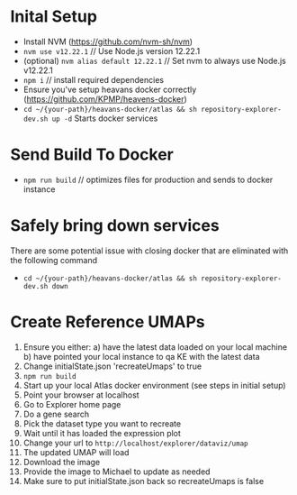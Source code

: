 # Inital Setup
- Install NVM (https://github.com/nvm-sh/nvm)
- `nvm use v12.22.1` // Use Node.js version 12.22.1
- (optional) `nvm alias default 12.22.1` // Set nvm to always use Node.js v12.22.1
- `npm i` // install required dependencies
- Ensure you've setup heavans docker correctly (https://github.com/KPMP/heavens-docker)
- `cd ~/{your-path}/heavans-docker/atlas && sh repository-explorer-dev.sh up -d` Starts docker services 

# Send Build To Docker
- `npm run build` // optimizes files for production and sends to docker instance

# Safely bring down services
There are some potential issue with closing docker that are eliminated with the following command
- `cd ~/{your-path}/heavans-docker/atlas && sh repository-explorer-dev.sh down`

# Create Reference UMAPs

 1. Ensure you either:
	  a) have the latest data loaded on your local machine
	  b) have pointed your local instance to qa KE with the latest data
 2. Change initialState.json 'recreateUmaps' to true
 3. `npm run build`
 4. Start up your local Atlas docker environment (see steps in initial setup)
 5. Point your browser at localhost
 6. Go to Explorer home page
 7. Do a gene search
 8. Pick the dataset type you want to recreate
 9. Wait until it has loaded the expression plot
 10. Change your url to `http://localhost/explorer/dataviz/umap` 
 11. The updated UMAP will load
 12. Download the image
 13. Provide the image to Michael to update as needed
 14. Make sure to put initialState.json back so recreateUmaps is false
